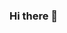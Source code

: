 ### Hi there 👋

<!--
**saphyxia/saphyxia** is a ✨ _special_ ✨ repository because its `README.md` (this file) appears on your GitHub profile.

Here are some ideas to get you started:

- 🔭 I’m currently working on ...
- 📫 How to reach me: 210693787@qq.com
-->
